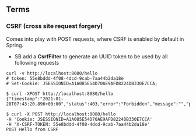 ## Terms

### CSRF (cross site request forgery)

Comes into play with POST requests, where CSRF is enabled by default in Spring. 

+ SB add a **CsrfFilter** to generate an UUID token to be used by all following requests

````shell
curl -v http://localhost:8080/hello  
# token: 55e8bddd-4f08-4dcd-9cab-7aa44b2da18e
# Set-Cookie: JSESSIONID=A1A085E54D70AE9AFD8224DB330E7CCA;

$ curl -XPOST http://localhost:8080/hello
{"timestamp":"2021-01-28T07:43:20.896+00:00","status":403,"error":"Forbidden","message":"","path":"/hello"}

$ curl -X POST http://localhost:8080/hello 
-H 'Cookie: JSESSIONID=A1A085E54D70AE9AFD8224DB330E7CCA'  
-H 'X-CSRF-TOKEN: 55e8bddd-4f08-4dcd-9cab-7aa44b2da18e'
POST Hello from CSRF
````